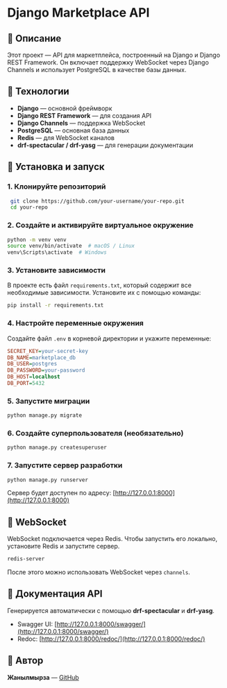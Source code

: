 # Django Marketplace API

## 📌 Описание
Этот проект — API для маркетплейса, построенный на Django и Django REST Framework. 
Он включает поддержку WebSocket через Django Channels и использует PostgreSQL в качестве базы данных.

## 🚀 Технологии
- **Django** — основной фреймворк
- **Django REST Framework** — для создания API
- **Django Channels** — поддержка WebSocket
- **PostgreSQL** — основная база данных
- **Redis** — для WebSocket каналов
- **drf-spectacular / drf-yasg** — для генерации документации

## 📂 Установка и запуск
### 1. Клонируйте репозиторий
```bash
 git clone https://github.com/your-username/your-repo.git
 cd your-repo
```

### 2. Создайте и активируйте виртуальное окружение
```bash
python -m venv venv
source venv/bin/activate  # macOS / Linux
venv\Scripts\activate  # Windows
```

### 3. Установите зависимости
В проекте есть файл `requirements.txt`, который содержит все необходимые зависимости. Установите их с помощью команды:
```bash
pip install -r requirements.txt
```

### 4. Настройте переменные окружения
Создайте файл `.env` в корневой директории и укажите переменные:
```ini
SECRET_KEY=your-secret-key
DB_NAME=marketplace_db
DB_USER=postgres
DB_PASSWORD=your-password
DB_HOST=localhost
DB_PORT=5432
```

### 5. Запустите миграции
```bash
python manage.py migrate
```

### 6. Создайте суперпользователя (необязательно)
```bash
python manage.py createsuperuser
```

### 7. Запустите сервер разработки
```bash
python manage.py runserver
```
Сервер будет доступен по адресу: [http://127.0.0.1:8000](http://127.0.0.1:8000)

## 🔗 WebSocket
WebSocket подключается через Redis. Чтобы запустить его локально, установите Redis и запустите сервер.
```bash
redis-server
```
После этого можно использовать WebSocket через `channels`.

## 📜 Документация API
Генерируется автоматически с помощью **drf-spectacular** и **drf-yasg**.
- Swagger UI: [http://127.0.0.1:8000/swagger/](http://127.0.0.1:8000/swagger/)
- Redoc: [http://127.0.0.1:8000/redoc/](http://127.0.0.1:8000/redoc/)

## 📌 Автор
**Жанылмырза** — [GitHub](https://github.com/Zhanylmyrza)

